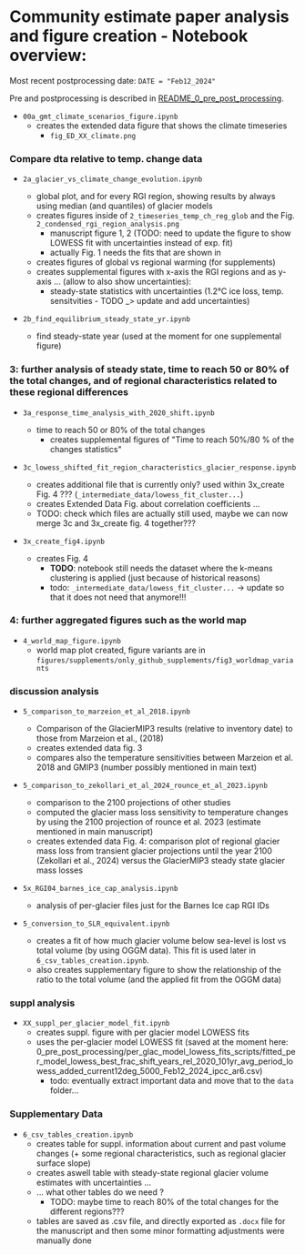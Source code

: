 # Community estimate paper analysis and figure creation - Notebook overview:
Most recent postprocessing date: `DATE = "Feb12_2024"`

Pre and postprocessing is described in [README_0_pre_post_processing](README_0_pre_post_processing).


- `00a_gmt_climate_scenarios_figure.ipynb`
    - creates the extended data figure that shows the climate timeseries 
      - `fig_ED_XX_climate.png`


### Compare dta relative to temp. change data 

- `2a_glacier_vs_climate_change_evolution.ipynb` 
    - global plot, and for every RGI region, showing results by always using median (and quantiles) of glacier models 
    - creates figures inside of `2_timeseries_temp_ch_reg_glob` and the Fig. `2_condensed_rgi_region_analysis.png` 
         - manuscript figure 1, 2 (TODO: need to update the figure to show LOWESS fit with uncertainties instead of exp. fit)
         - actually Fig. 1 needs the fits that are shown in 
    - creates figures of global vs regional warming (for supplements)
    - creates supplemental figures with x-axis the RGI regions and as y-axis ... (allow to also show uncertainties): 
        - steady-state statistics with uncertainties (1.2°C ice loss, temp. sensitvities - TODO _> update and add uncertainties)
    
- `2b_find_equilibrium_steady_state_yr.ipynb`
    - find steady-state year (used at the moment for one supplemental figure)



    
### 3: further analysis of steady state, time to reach 50 or 80% of the total changes, and of regional characteristics related to these regional differences

- `3a_response_time_analysis_with_2020_shift.ipynb`
    - time to reach 50 or 80% of the total changes
        - creates supplemental figures of "Time to reach 50%/80 % of the changes statistics" 

- `3c_lowess_shifted_fit_region_characteristics_glacier_response.ipynb`
   - creates additional file that is currently only? used within 3x_create Fig. 4 ??? (`_intermediate_data/lowess_fit_cluster...`)
   - creates Extended Data Fig. about correlation coefficients ...
   - TODO: check which files are actually still used, maybe we can now merge 3c and 3x_create fig. 4 together???  

- `3x_create_fig4.ipynb`
    - creates Fig. 4
       - **TODO**: notebook still needs the dataset where the k-means clustering is applied (just because of historical reasons)
       - todo: `_intermediate_data/lowess_fit_cluster...` -> update so that it does not need that anymore!!!


### 4: further aggregated figures such as the world map

- `4_world_map_figure.ipynb`
    - world map plot created, figure variants are in `figures/supplements/only_github_supplements/fig3_worldmap_variants`

### discussion analysis
- `5_comparison_to_marzeion_et_al_2018.ipynb`
    - Comparison of the GlacierMIP3 results (relative to inventory date) to those from Marzeion et al., (2018)
    - creates extended data fig. 3
    - compares also the temperature sensitivities between Marzeion et al. 2018 and GMIP3 (number possibly mentioned in main text)
    
- `5_comparison_to_zekollari_et_al_2024_rounce_et_al_2023.ipynb`
    - comparison to the 2100 projections of other studies
    - computed the glacier mass loss sensitivity to temperature changes by using the 2100 projection of rounce et al. 2023 (estimate mentioned in main manuscript)
    - creates extended data Fig. 4: comparison plot of regional glacier mass loss from transient glacier projections until the year 2100 (Zekollari et al., 2024) versus the GlacierMIP3 steady state glacier mass losses

- `5x_RGI04_barnes_ice_cap_analysis.ipynb`
    - analysis of per-glacier files just for the Barnes Ice cap RGI IDs

- `5_conversion_to_SLR_equivalent.ipynb`
    - creates a fit of how much glacier volume below sea-level is lost vs total volume (by using OGGM data). This fit is used later in `6_csv_tables_creation.ipynb`.
    - also creates supplementary figure to show the relationship of the ratio to the total volume (and the applied fit from the OGGM data)

### suppl analysis
- `XX_suppl_per_glacier_model_fit.ipynb`
    - creates suppl. figure with per glacier model LOWESS fits
    - uses the per-glacier model LOWESS fit (saved at the moment here: 0_pre_post_processing/per_glac_model_lowess_fits_scripts/fitted_per_model_lowess_best_frac_shift_years_rel_2020_101yr_avg_period_lowess_added_current12deg_5000_Feb12_2024_ipcc_ar6.csv)
      - todo: eventually extract important data and  move that to the `data` folder... 

### Supplementary Data
- `6_csv_tables_creation.ipynb`
    - creates table for suppl. information about current and past volume changes (+ some regional characteristics, such as regional glacier surface slope)
    - creates aswell table with steady-state regional glacier volume estimates with uncertainties ...
    - ... what other tables do we need ? 
        - TODO: maybe time to reach 80% of the total changes for the different regions??? 
    - tables are saved as .csv file, and directly exported as `.docx` file for the manuscript and then some minor formatting adjustments were manually done
